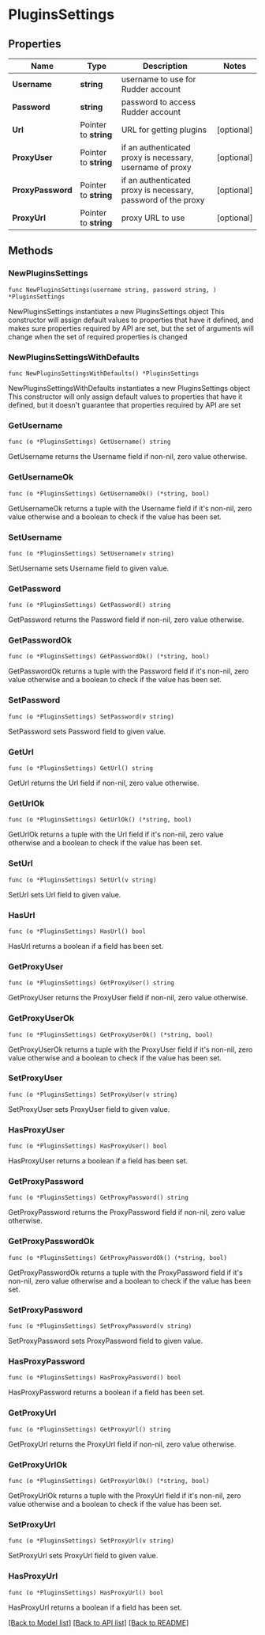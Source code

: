 # PluginsSettings

## Properties

Name | Type | Description | Notes
------------ | ------------- | ------------- | -------------
**Username** | **string** | username to use for Rudder account | 
**Password** | **string** | password to access Rudder account | 
**Url** | Pointer to **string** | URL for getting plugins | [optional] 
**ProxyUser** | Pointer to **string** | if an authenticated proxy is necessary, username of proxy | [optional] 
**ProxyPassword** | Pointer to **string** | if an authenticated proxy is necessary, password of the proxy | [optional] 
**ProxyUrl** | Pointer to **string** | proxy URL to use | [optional] 

## Methods

### NewPluginsSettings

`func NewPluginsSettings(username string, password string, ) *PluginsSettings`

NewPluginsSettings instantiates a new PluginsSettings object
This constructor will assign default values to properties that have it defined,
and makes sure properties required by API are set, but the set of arguments
will change when the set of required properties is changed

### NewPluginsSettingsWithDefaults

`func NewPluginsSettingsWithDefaults() *PluginsSettings`

NewPluginsSettingsWithDefaults instantiates a new PluginsSettings object
This constructor will only assign default values to properties that have it defined,
but it doesn't guarantee that properties required by API are set

### GetUsername

`func (o *PluginsSettings) GetUsername() string`

GetUsername returns the Username field if non-nil, zero value otherwise.

### GetUsernameOk

`func (o *PluginsSettings) GetUsernameOk() (*string, bool)`

GetUsernameOk returns a tuple with the Username field if it's non-nil, zero value otherwise
and a boolean to check if the value has been set.

### SetUsername

`func (o *PluginsSettings) SetUsername(v string)`

SetUsername sets Username field to given value.


### GetPassword

`func (o *PluginsSettings) GetPassword() string`

GetPassword returns the Password field if non-nil, zero value otherwise.

### GetPasswordOk

`func (o *PluginsSettings) GetPasswordOk() (*string, bool)`

GetPasswordOk returns a tuple with the Password field if it's non-nil, zero value otherwise
and a boolean to check if the value has been set.

### SetPassword

`func (o *PluginsSettings) SetPassword(v string)`

SetPassword sets Password field to given value.


### GetUrl

`func (o *PluginsSettings) GetUrl() string`

GetUrl returns the Url field if non-nil, zero value otherwise.

### GetUrlOk

`func (o *PluginsSettings) GetUrlOk() (*string, bool)`

GetUrlOk returns a tuple with the Url field if it's non-nil, zero value otherwise
and a boolean to check if the value has been set.

### SetUrl

`func (o *PluginsSettings) SetUrl(v string)`

SetUrl sets Url field to given value.

### HasUrl

`func (o *PluginsSettings) HasUrl() bool`

HasUrl returns a boolean if a field has been set.

### GetProxyUser

`func (o *PluginsSettings) GetProxyUser() string`

GetProxyUser returns the ProxyUser field if non-nil, zero value otherwise.

### GetProxyUserOk

`func (o *PluginsSettings) GetProxyUserOk() (*string, bool)`

GetProxyUserOk returns a tuple with the ProxyUser field if it's non-nil, zero value otherwise
and a boolean to check if the value has been set.

### SetProxyUser

`func (o *PluginsSettings) SetProxyUser(v string)`

SetProxyUser sets ProxyUser field to given value.

### HasProxyUser

`func (o *PluginsSettings) HasProxyUser() bool`

HasProxyUser returns a boolean if a field has been set.

### GetProxyPassword

`func (o *PluginsSettings) GetProxyPassword() string`

GetProxyPassword returns the ProxyPassword field if non-nil, zero value otherwise.

### GetProxyPasswordOk

`func (o *PluginsSettings) GetProxyPasswordOk() (*string, bool)`

GetProxyPasswordOk returns a tuple with the ProxyPassword field if it's non-nil, zero value otherwise
and a boolean to check if the value has been set.

### SetProxyPassword

`func (o *PluginsSettings) SetProxyPassword(v string)`

SetProxyPassword sets ProxyPassword field to given value.

### HasProxyPassword

`func (o *PluginsSettings) HasProxyPassword() bool`

HasProxyPassword returns a boolean if a field has been set.

### GetProxyUrl

`func (o *PluginsSettings) GetProxyUrl() string`

GetProxyUrl returns the ProxyUrl field if non-nil, zero value otherwise.

### GetProxyUrlOk

`func (o *PluginsSettings) GetProxyUrlOk() (*string, bool)`

GetProxyUrlOk returns a tuple with the ProxyUrl field if it's non-nil, zero value otherwise
and a boolean to check if the value has been set.

### SetProxyUrl

`func (o *PluginsSettings) SetProxyUrl(v string)`

SetProxyUrl sets ProxyUrl field to given value.

### HasProxyUrl

`func (o *PluginsSettings) HasProxyUrl() bool`

HasProxyUrl returns a boolean if a field has been set.


[[Back to Model list]](../README.md#documentation-for-models) [[Back to API list]](../README.md#documentation-for-api-endpoints) [[Back to README]](../README.md)


